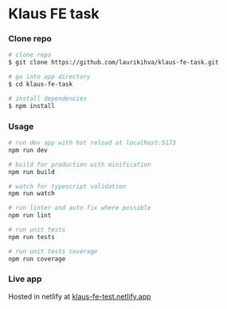 # Klaus FE task

### Clone repo

```bash
# clone repo
$ git clone https://github.com/laurikihva/klaus-fe-task.git

# go into app directory
$ cd klaus-fe-task

# install dependencies
$ npm install
```

### Usage

```bash
# run dev app with hot reload at localhost:5173
npm run dev

# build for production with minification
npm run build

# watch for typescript validation
npm run watch

# run linter and auto fix where possible
npm run lint

# run unit tests
npm run tests

# run unit tests coverage
npm run coverage
```

### Live app

Hosted in netlify at [klaus-fe-test.netlify.app](https://klaus-fe-test.netlify.app/)
